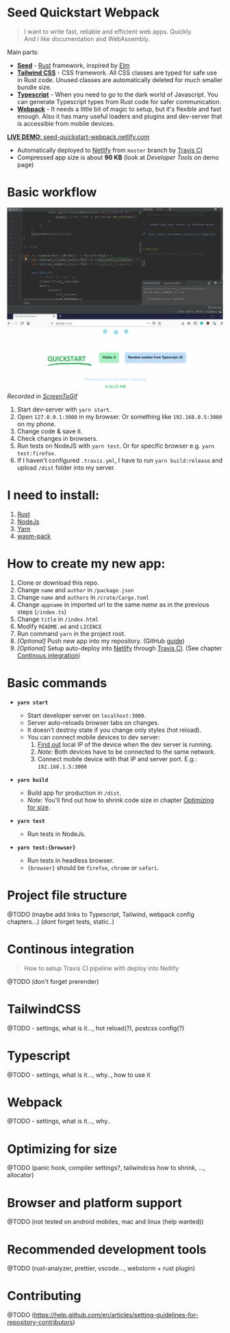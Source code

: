# Seed Quickstart Webpack

> I want to write fast, reliable and efficient web apps. Quickly.  
> And I like documentation and WebAssembly.

Main parts:
- **[Seed](https://seed-rs.org)** - [Rust](https://www.rust-lang.org/) framework, inspired by [Elm](https://elm-lang.org/) 
- **[Tailwind CSS](https://tailwindcss.com/)** - CSS framework. All CSS classes are typed for safe use in Rust code. Unused classes are automatically deleted for much smaller bundle size.
- **[Typescript](https://www.typescriptlang.org/)** - When you need to go to the dark world of Javascript. You can generate Typescript types from Rust code for safer communication.
- **[Webpack](https://webpack.js.org/)** - It needs a little bit of magic to setup, but it's flexible and fast enough. Also it has many  useful loaders and plugins and dev-server that is accessible from mobile devices.

[**LIVE DEMO**: seed-quickstart-webpack.netlify.com](https://seed-quickstart-webpack.netlify.com)
  - Automatically deployed to [Netlify](https://www.netlify.com/) from `master` branch by [Travis CI](https://travis-ci.org/)
  - Compressed app size is about **90 KB** (look at _Developer Tools_ on demo page)

# Basic workflow
![](readme_video.gif)
_Recorded in [ScreenToGif](https://github.com/NickeManarin/ScreenToGif/)_
1. Start dev-server with `yarn start`.
1. Open `127.0.0.1:3000` in my browser. Or something like `192.168.0.5:3000` on my phone.
1. Change code & save it.
1. Check changes in browsers.
1. Run tests on NodeJS with `yarn test`. Or for specific browser e.g. `yarn test:firefox`.
1. If I haven't configured `.travis.yml`, I have to run `yarn build:release` and upload `/dist` folder into my server.

# I need to install:

1. [Rust](https://rust-lang.org/tools/install)
1. [NodeJs](https://nodejs.org/en/download/)
1. [Yarn](https://yarnpkg.com/lang/en/docs/install)
1. [wasm-pack](https://rustwasm.github.io/wasm-pack/installer/)

# How to create my new app:

1. Clone or download this repo.
1. Change `name` and `author` in `/package.json`
1. Change `name` and `authors` in `/crate/Cargo.toml`
1. Change `appname` in imported url to the same _name_ as in the previous steps (`/index.ts`)
1. Change `title` in `/index.html`
1. Modify `README.md` and `LICENCE`
1. Run command `yarn` in the project root.
1. _[Optional]_ Push new app into my repository. (GitHub [guide](https://help.github.com/en/articles/adding-an-existing-project-to-github-using-the-command-line))
1. _[Optional]_ Setup auto-deploy into [Netlify](https://www.netlify.com) through [Travis CI](https://travis-ci.org). (See chapter [Continous integration](#continous-integration))

# Basic commands

- **`yarn start`**

  - Start developer server on `localhost:3000`.
  - Server auto-reloads browser tabs on changes.
  - It doesn't destroy state if you change only styles (hot reload).
  - You can connect mobile devices to dev server:
    1. [Find out](https://www.whatismybrowser.com/detect/what-is-my-local-ip-address) local IP of the device when the dev server is running.
    1. _Note:_ Both devices have to be connected to the same network.
    1. Connect mobile device with that IP and server port. E.g.: `192.168.1.5:3000`

- **`yarn build`**

  - Build app for production in `/dist`.
  - _Note:_ You'll find out how to shrink code size in chapter [Optimizing for size](#optimizing-for-size).

- **`yarn test`**

  - Run tests in NodeJs.

- **`yarn test:{browser}`**
  - Run tests in headless browser.
  - `{browser}` should be `firefox`, `chrome` or `safari`.

# Project file structure

@TODO (maybe add links to Typescript, Tailwind, webpack config chapters...)
(dont forget tests, static..)

# Continous integration

> How to setup Travis CI pipeline with deploy into Netlify

@TODO (don't forget prerender)

# TailwindCSS

@TODO - settings, what is it..., hot reload(?), postcss config(?)

# Typescript

@TODO - settings, what is it..., why.., how to use it

# Webpack

@TODO - settings, what is it..., why..

# Optimizing for size

@TODO (panic hook, compiler settings?, tailwindcss how to shrink, ..., allocator)

# Browser and platform support

@TODO (not tested on android mobiles, mac and linux (help wanted))

# Recommended development tools

@TODO (rust-analyzer, prettier, vscode..., webstorm + rust plugin)

# Contributing

@TODO (https://help.github.com/en/articles/setting-guidelines-for-repository-contributors)
